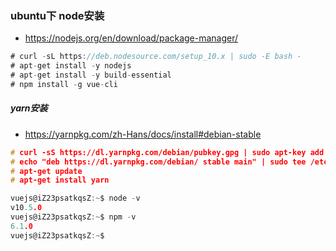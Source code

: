 ### ubuntu下 node安装
- https://nodejs.org/en/download/package-manager/
```java
# curl -sL https://deb.nodesource.com/setup_10.x | sudo -E bash -
# apt-get install -y nodejs 
# apt-get install -y build-essential
# npm install -g vue-cli
```
##### yarn安装
- https://yarnpkg.com/zh-Hans/docs/install#debian-stable
```c
# curl -sS https://dl.yarnpkg.com/debian/pubkey.gpg | sudo apt-key add -
# echo "deb https://dl.yarnpkg.com/debian/ stable main" | sudo tee /etc/apt/sources.list.d/yarn.list
# apt-get update 
# apt-get install yarn
```
```c
vuejs@iZ23psatkqsZ:~$ node -v
v10.5.0
vuejs@iZ23psatkqsZ:~$ npm -v
6.1.0
vuejs@iZ23psatkqsZ:~$ 
```
